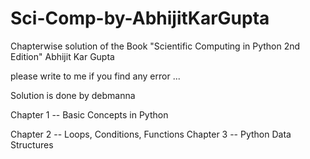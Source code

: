 # Sci-Comp-by-AbhijitKarGupta

Chapterwise solution of the Book "Scientific Computing in Python 2nd Edition" Abhijit Kar Gupta

please write to me if you find any error ...

Solution is done by debmanna

Chapter 1 -- Basic Concepts in Python

Chapter 2 -- Loops, Conditions, Functions
Chapter 3 -- Python Data Structures
